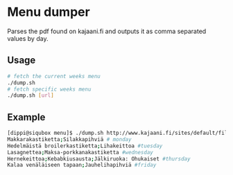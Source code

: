 # Menu dumper 

Parses the pdf found on kajaani.fi and outputs it as comma separated values by day. 

## Usage
```sh
# fetch the current weeks menu
./dump.sh
# fetch specific weeks menu
./dump.sh [url] 
```
## Example
```sh
[dippi@siqubox menu]$ ./dump.sh http://www.kajaani.fi/sites/default/files/fox_vko_33_linjasto_1_ja_2.pdf
Makkarakastiketta;Silakkapihviä # monday
Hedelmäistä broilerkastiketta;Lihakeittoa #tuesday
Lasagnettea;Maksa-porkkanakastiketta #wednesday
Hernekeittoa;Kebabkiusausta;Jälkiruoka: Ohukaiset #thursday
Kalaa venäläiseen tapaan;Jauhelihapihviä #friday

```
